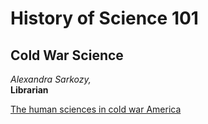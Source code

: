 # History of Science 101
## Cold War Science

*Alexandra Sarkozy,*  
**Librarian**


[The human sciences in cold war America](https://www.cambridge.org/core/journals/historical-journal/article/human-sciences-in-cold-war-america/54D00EB0C5B5B5BAAA4D567FE850D8ED)

